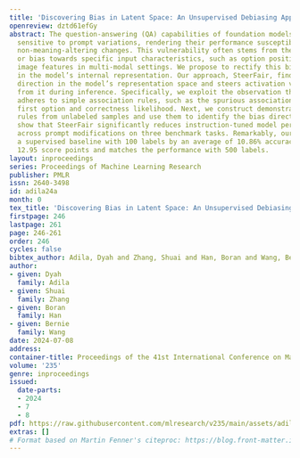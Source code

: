 ```yaml
---
title: 'Discovering Bias in Latent Space: An Unsupervised Debiasing Approach'
openreview: dztd61efGy
abstract: The question-answering (QA) capabilities of foundation models are highly
  sensitive to prompt variations, rendering their performance susceptible to superficial,
  non-meaning-altering changes. This vulnerability often stems from the model’s preference
  or bias towards specific input characteristics, such as option position or superficial
  image features in multi-modal settings. We propose to rectify this bias directly
  in the model’s internal representation. Our approach, SteerFair, finds the bias
  direction in the model’s representation space and steers activation values away
  from it during inference. Specifically, we exploit the observation that bias often
  adheres to simple association rules, such as the spurious association between the
  first option and correctness likelihood. Next, we construct demonstrations of these
  rules from unlabeled samples and use them to identify the bias directions. We empirically
  show that SteerFair significantly reduces instruction-tuned model performance variance
  across prompt modifications on three benchmark tasks. Remarkably, our approach surpasses
  a supervised baseline with 100 labels by an average of 10.86% accuracy points and
  12.95 score points and matches the performance with 500 labels.
layout: inproceedings
series: Proceedings of Machine Learning Research
publisher: PMLR
issn: 2640-3498
id: adila24a
month: 0
tex_title: 'Discovering Bias in Latent Space: An Unsupervised Debiasing Approach'
firstpage: 246
lastpage: 261
page: 246-261
order: 246
cycles: false
bibtex_author: Adila, Dyah and Zhang, Shuai and Han, Boran and Wang, Bernie
author:
- given: Dyah
  family: Adila
- given: Shuai
  family: Zhang
- given: Boran
  family: Han
- given: Bernie
  family: Wang
date: 2024-07-08
address:
container-title: Proceedings of the 41st International Conference on Machine Learning
volume: '235'
genre: inproceedings
issued:
  date-parts:
  - 2024
  - 7
  - 8
pdf: https://raw.githubusercontent.com/mlresearch/v235/main/assets/adila24a/adila24a.pdf
extras: []
# Format based on Martin Fenner's citeproc: https://blog.front-matter.io/posts/citeproc-yaml-for-bibliographies/
---
```

